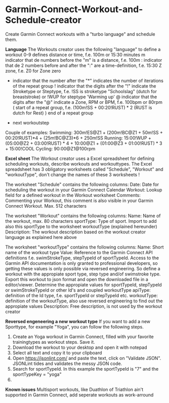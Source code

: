 # Garmin-Connect-Workout-and-Schedule-creator
Create Garmin Connect workouts with a "turbo language" and schedule them.

**Language**
The Workouts creator uses the following "language" to define a workout
  0-9  defines distance or time, f.e. 100m or 15:30 minutes
  m    indicator that de numbers before the "m" is a distance, f.e. 100m
  :    indicator that de 2 numbers before and after the ":" are a time-definition, f.e. 15:30
  Z    zone, f.e. Z0 for Zone zero
  *    indicator that the number after the "*" indicates the number of iterations of the repeat group
  !    indicator that the digits after the "!" indicate the Stroketype or Steptype, f.e. !SS is stroketype "Schoolslag" (dutch for breaststroke) 
       or !WUP for steptype 'Warming up'
  @    indicator that the digits after the "@" indicate a Zone, RPM or BPM, f.e. 100bpm or 80rpm
  (    start of a repeat group, f.e. (100m!SS + 00:20!RUST) * 2 (RUST is dutch for Rest)
  )    end of a repeat group
  +    next workoutstep
  
Couple of examples:
  Swimming: 300m!ES@Z1 + (200m!BC@Z1 + 50m!SS + 00:20!RUST)*4 + (25m!BC@Z3)*6 + 250m!SS
  Running:  15:00!WUP + (05:00@Z2 + 03:00!RUST) * 4 + 10:00@Z1 + (01:00@Z3 + 01:00!RUST) * 3 + 15:00!COOL
  Cycling:  90:00@Z1@100rpm

**Excel sheet**
The Workout creator uses a Excel spreadsheet for defining scheduling workouts, describe workouts and workouttypes. The Excel spreadsheet has 3 obligatory worksheets called "Schedule", "Workout" and "workoutType", don't change the names of these 3 worksheets !

The worksheet "Schedule" contains the following columns:
  Date:         Date for scheduling the workout in your Garmin Connect Calendar
  Workout:      Lookup field for a defined workout in the Workout worksheet
  Comments:     Commenting your Workout, this comment is also visible in your Garmin Connect Workout. Max. 512 characters
  
The worksheet "Workout" contains the following columns:
  Name:         Name of the workout, max. 80 characters
  sportType:    Type of sport. Import to add also this sportType to the worksheet workoutType (explained hereunder)
  Description:  The workout description based on the workout creator language as explained here above
  
The worksheet "workoutType" contains the following columns:
  Name:         Short name of the workout type
  Value:        Reference to the Garmin Connect API definitions f.e. swimStrokeType, stepTypeId of sportTypeId. Access to the Garmin API documentation is only
		            granted to professional developers, so getting these values is only possible via reversed engineering. So define a workout with the appropiate
		            sport type, step type and/of swimstroke type. Export this workout to json format and open the downloaded file in a editor/viewer. Determine the
		            appropiate values for sportTypeId, stepTypeId or swimStrokeTypeId or other Id's and coupled workoutType
  apiType:		  definition of the Id type, f.e. sportTypeId or stepTypeId etc.
  workoutType:	definition of the workoutType, also use reversed engineering to find out the appropiate values
  Description:	Free description, is not used by the workout creator

**Reversed engeneering a new workout type**
If you want to add a new Sporttype, for example "Yoga", you can follow the following steps.
1)  Create an Yoga workout in Garmin Connect, filled with your favorite trainingtypes as workout steps. Save it.
2)  Download the workout to your desktop and open it with notepad
3)  Select all text and copy it to your clipboard
4)  Open https://jsonlint.com/ and paste the text, click on "Validate JSON". JSONLint tides and validates the messy JSON code.
5)  Search for sportTypeId. In this example the sportTypeId is "7" and the sportTypeKey = "yoga"
6)  

**Known issues**
Multisport workouts, like Duathlon of Triathlon ain't supported in Garmin Connect, add seperate workouts as work-arround

